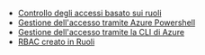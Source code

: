 - [Controllo degli accessi basato sui ruoli](role-based-access-control-configure.md)
- [Gestione dell'accesso tramite Azure Powershell](role-based-access-control-manage-access-powershell.md)
- [Gestione dell'accesso tramite la CLI di Azure](role-based-access-control-manage-access-azure-cli.md)
- [RBAC creato in Ruoli](role-based-access-built-in-roles.md)

<!---HONumber=Oct15_HO3-->
